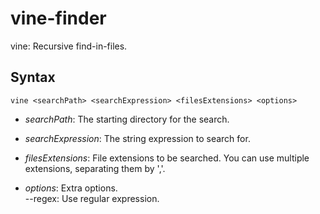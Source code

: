 # vine-finder
vine: Recursive find-in-files.

## Syntax
```
vine <searchPath> <searchExpression> <filesExtensions> <options>
```

* _searchPath_: The starting directory for the search.

* _searchExpression_: The string expression to search for.

* _filesExtensions_: File extensions to be searched. 
You can use multiple extensions, separating them by ','.

* _options_: Extra options.\
 --regex: Use regular expression.
